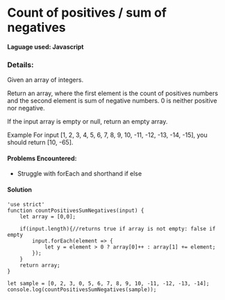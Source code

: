 # Count of positives / sum of negatives

**Laguage used: Javascript**


### **Details:** ###
Given an array of integers.

Return an array, where the first element is the count of positives numbers and the second element is sum of negative numbers. 0 is neither positive nor negative.

If the input array is empty or null, return an empty array.

Example
For input [1, 2, 3, 4, 5, 6, 7, 8, 9, 10, -11, -12, -13, -14, -15], you should return [10, -65].

#### **Problems Encountered:** ###
* Struggle with forEach and shorthand if else 

#### **Solution** ###
```
'use strict'
function countPositivesSumNegatives(input) {
    let array = [0,0];

    if(input.length){//returns true if array is not empty: false if empty
        input.forEach(element => {
            let y = element > 0 ? array[0]++ : array[1] += element;
        });
    }
    return array;
}

let sample = [0, 2, 3, 0, 5, 6, 7, 8, 9, 10, -11, -12, -13, -14];
console.log(countPositivesSumNegatives(sample));
```
